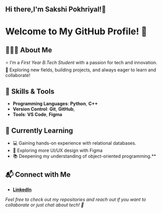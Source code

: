 ## Hi there,I'm Sakshi Pokhriyal!👋

# Welcome to My GitHub Profile! 👋

## 👩🏻‍🎓 About Me
⭐️ I’m a _First Year B.Tech Student_ with a passion for tech and innovation.  
🚀 Exploring new fields, building projects, and always eager to learn and collaborate!

## 🔧 Skills & Tools
- **Programming Languages**:
**Python**, **C++**
- **Version Control**:
**Git**, **GitHub**,
- **Tools**:
**VS Code**, **Figma**

## 🌱 Currently Learning
- 💻 Gaining hands-on experience with relational databases.
- 🔎 Exploring more UI/UX design with Figma
- 📚 Deepening my understanding of object-oriented programming.**

## 📬 Connect with Me
- **[LinkedIn](https://www.linkedin.com/in/sakshi-pokhriyal/)**

*Feel free to check out my repositories and reach out if you want to collaborate or just chat about tech! 🚀*

